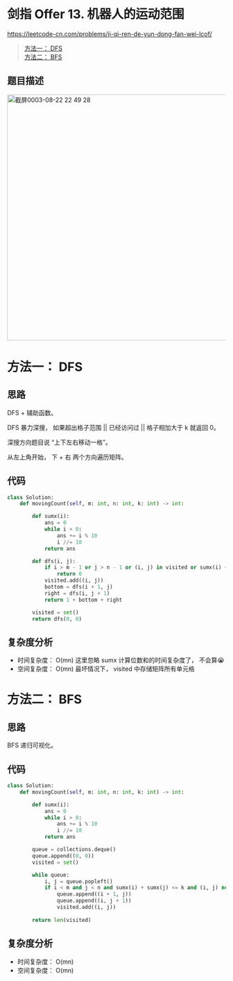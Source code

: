 剑指 Offer 13. 机器人的运动范围
====
https://leetcode-cn.com/problems/ji-qi-ren-de-yun-dong-fan-wei-lcof/

> [方法一： DFS](https://github.com/PearlCoastal/Leetcode_Solutions_python3/blob/master/%E5%89%91%E6%8C%87offer/13.md#%E6%96%B9%E6%B3%95%E4%B8%80-dfs)<br>
> [方法二： BFS](https://github.com/PearlCoastal/Leetcode_Solutions_python3/blob/master/%E5%89%91%E6%8C%87offer/13.md#%E6%96%B9%E6%B3%95%E4%BA%8C-bfs)

## 题目描述
<img width="567" alt="截屏0003-08-22 22 49 28" src="https://user-images.githubusercontent.com/10908630/130358280-8bf87b4e-80fe-4cc1-a868-ca10f314314a.png">

方法一： DFS
====
## 思路

DFS + 辅助函数。

DFS 暴力深搜， 如果超出格子范围 || 已经访问过 || 格子相加大于 k 就返回 0。

深搜方向题目说 “上下左右移动一格”。

从左上角开始， 下 + 右 两个方向遍历矩阵。

## 代码
```python
class Solution:
    def movingCount(self, m: int, n: int, k: int) -> int:

        def sumx(i):
            ans = 0
            while i > 0:
                ans += i % 10
                i //= 10
            return ans

        def dfs(i, j):
            if i > m - 1 or j > n - 1 or (i, j) in visited or sumx(i) + sumx(j) > k:
                return 0
            visited.add((i, j))
            bottom = dfs(i + 1, j)
            right = dfs(i, j + 1)
            return 1 + bottom + right

        visited = set()
        return dfs(0, 0)
```

## 复杂度分析
- 时间复杂度： O(mn) 这里忽略 sumx 计算位数和的时间复杂度了， 不会算😭
- 空间复杂度： O(mn) 最坏情况下， visited 中存储矩阵所有单元格

方法二： BFS
====
## 思路

BFS 递归可视化。

## 代码
```python
class Solution:
    def movingCount(self, m: int, n: int, k: int) -> int:

        def sumx(i):
            ans = 0
            while i > 0:
                ans += i % 10
                i //= 10
            return ans

        queue = collections.deque()
        queue.append((0, 0))
        visited = set()

        while queue:
            i, j = queue.popleft()
            if i < m and j < n and sumx(i) + sumx(j) <= k and (i, j) not in visited:
                queue.append((i + 1, j))
                queue.append((i, j + 1))
                visited.add((i, j))
        
        return len(visited)
```

## 复杂度分析
- 时间复杂度： O(mn)
- 空间复杂度： O(mn)
